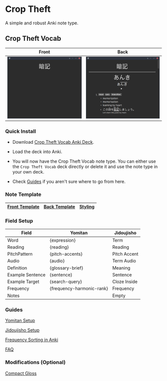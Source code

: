 # Crop Theft

A simple and robust Anki note type.

## Crop Theft Vocab

Front                                                      |  Back
:--------------------------------------------------------: |:---------------------------------------------------------:
![](./crop_theft_vocab/images/crop_theft_vocab_front.png)  |  ![](./crop_theft_vocab/images/crop_theft_vocab_back.png)

### Quick Install

- Download [Crop Theft Vocab Anki Deck](https://raw.githubusercontent.com/Kuuuube/crop-theft/main/crop_theft_vocab/Crop%20Theft%20Vocab.apkg).

- Load the deck into Anki.

- You will now have the Crop Theft Vocab note type. You can either use the `Crop Theft Vocab` deck directly or delete it and use the note type in your own deck.

- Check [Guides](#guides) if you aren't sure where to go from here.

### Note Template

| [Front Template](./crop_theft_vocab/front_template.html) | [Back Template](./crop_theft_vocab/back_template.html) | [Styling](./crop_theft_vocab/styling.css) |
|----------------------------------------------------------|--------------------------------------------------------|-------------------------------------------|

### Field Setup

| Field            | Yomitan                   | Jidoujisho   |
|------------------|---------------------------|--------------|
| Word             | {expression}              | Term         |
| Reading          | {reading}                 | Reading      |
| PitchPattern     | {pitch-accents}           | Pitch Accent |
| Audio            | {audio}                   | Term Audio   |
| Definition       | {glossary-brief}          | Meaning      |
| Example Sentence | {sentence}                | Sentence     |
| Example Target   | {search-query}            | Cloze Inside |
| Frequency        | {frequency-harmonic-rank} | Frequency    |
| Notes            |                           | Empty        |

### Guides

[Yomitan Setup](./crop_theft_vocab/guides/yomitan_setup.md)

[Jidoujisho Setup](./crop_theft_vocab/guides/jidoujisho_setup.md)

[Frequency Sorting in Anki](./crop_theft_vocab/guides/frequency_sorting_anki.md)

[FAQ](./crop_theft_vocab/guides/faq.md)

### Modifications (Optional)

[Compact Gloss](./crop_theft_vocab/modifications/compact_gloss/README.md)
